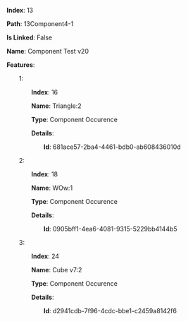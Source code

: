 **Index**: 13

**Path**: 13Component4-1

**Is Linked**: False

**Name**: Component Test v20

**Features**:

&emsp;&emsp;1:

&emsp;&emsp;&emsp;&emsp;**Index**: 16

&emsp;&emsp;&emsp;&emsp;**Name**: Triangle:2

&emsp;&emsp;&emsp;&emsp;**Type**: Component Occurence

&emsp;&emsp;&emsp;&emsp;**Details**:

&emsp;&emsp;&emsp;&emsp;&emsp;&emsp;**Id**: 681ace57-2ba4-4461-bdb0-ab608436010d

&emsp;&emsp;2:

&emsp;&emsp;&emsp;&emsp;**Index**: 18

&emsp;&emsp;&emsp;&emsp;**Name**: WOw:1

&emsp;&emsp;&emsp;&emsp;**Type**: Component Occurence

&emsp;&emsp;&emsp;&emsp;**Details**:

&emsp;&emsp;&emsp;&emsp;&emsp;&emsp;**Id**: 0905bff1-4ea6-4081-9315-5229bb4144b5

&emsp;&emsp;3:

&emsp;&emsp;&emsp;&emsp;**Index**: 24

&emsp;&emsp;&emsp;&emsp;**Name**: Cube v7:2

&emsp;&emsp;&emsp;&emsp;**Type**: Component Occurence

&emsp;&emsp;&emsp;&emsp;**Details**:

&emsp;&emsp;&emsp;&emsp;&emsp;&emsp;**Id**: d2941cdb-7f96-4cdc-bbe1-c2459a8142f6

